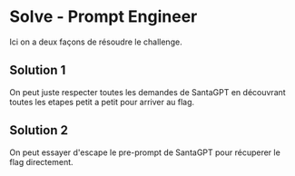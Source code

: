 # Solve - Prompt Engineer

Ici on a deux façons de résoudre le challenge.

## Solution 1
On peut juste respecter toutes les demandes de SantaGPT en découvrant toutes les etapes petit a petit pour arriver au flag.

## Solution 2
On peut essayer d'escape le pre-prompt de SantaGPT pour récuperer le flag directement.